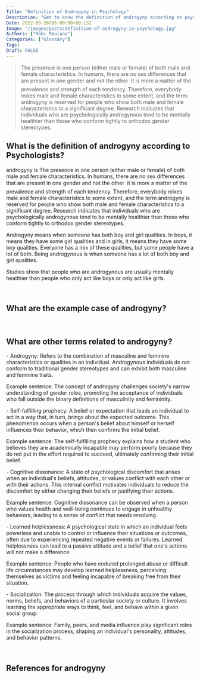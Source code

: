 ```yaml
---
Title: "Definition of Androgyny in Psychology"
Description: "Get to know the definition of androgyny according to psychologists."
Date: 2022-09-26T06:00:00+00:132
Image: "/images/posts/definition-of-androgyny-in-psychology.jpg"
Authors: ["Robi Maulana"]
Categories: ["Glossary"]
Tags: 
Draft: FALSE
---
```





> The presence in one person (either male or female) of both male and female characteristics. In humans, there are no sex differences that are present in one gender and not the other  it is more a matter of the prevalence and strength of each tendency. Therefore, everybody mixes male and female characteristics to some extent, and the term androgyny is reserved for people who show both male and female characteristics to a significant degree. Research indicates that individuals who are psychologically androgynous tend to be mentally healthier than those who conform tightly to orthodox gender stereotypes.

## What is the definition of androgyny according to Psychologists?

androgyny is The presence in one person (either male or female) of both male and female characteristics. In humans, there are no sex differences that are present in one gender and not the other  it is more a matter of the prevalence and strength of each tendency. Therefore, everybody mixes male and female characteristics to some extent, and the term androgyny is reserved for people who show both male and female characteristics to a significant degree. Research indicates that individuals who are psychologically androgynous tend to be mentally healthier than those who conform tightly to orthodox gender stereotypes.

Androgyny means when someone has both boy and girl qualities. In boys, it means they have some girl qualities and in girls, it means they have some boy qualities. Everyone has a mix of these qualities, but some people have a lot of both. Being androgynous is when someone has a lot of both boy and girl qualities.

Studies show that people who are androgynous are usually mentally healthier than people who only act like boys or only act like girls.

 

## What are the example case of androgyny?

 

## What are other terms related to androgyny?

\- Androgyny: Refers to the combination of masculine and feminine characteristics or qualities in an individual. Androgynous individuals do not conform to traditional gender stereotypes and can exhibit both masculine and feminine traits.

Example sentence: The concept of androgyny challenges society's narrow understanding of gender roles, promoting the acceptance of individuals who fall outside the binary definitions of masculinity and femininity.

\- Self-fulfilling prophecy: A belief or expectation that leads an individual to act in a way that, in turn, brings about the expected outcome. This phenomenon occurs when a person's belief about himself or herself influences their behavior, which then confirms the initial belief.

Example sentence: The self-fulfilling prophecy explains how a student who believes they are academically incapable may perform poorly because they do not put in the effort required to succeed, ultimately confirming their initial belief.

\- Cognitive dissonance: A state of psychological discomfort that arises when an individual's beliefs, attitudes, or values conflict with each other or with their actions. This internal conflict motivates individuals to reduce the discomfort by either changing their beliefs or justifying their actions.

Example sentence: Cognitive dissonance can be observed when a person who values health and well-being continues to engage in unhealthy behaviors, leading to a sense of conflict that needs resolving.

\- Learned helplessness: A psychological state in which an individual feels powerless and unable to control or influence their situations or outcomes, often due to experiencing repeated negative events or failures. Learned helplessness can lead to a passive attitude and a belief that one's actions will not make a difference.

Example sentence: People who have endured prolonged abuse or difficult life circumstances may develop learned helplessness, perceiving themselves as victims and feeling incapable of breaking free from their situation.

\- Socialization: The process through which individuals acquire the values, norms, beliefs, and behaviors of a particular society or culture. It involves learning the appropriate ways to think, feel, and behave within a given social group.

Example sentence: Family, peers, and media influence play significant roles in the socialization process, shaping an individual's personality, attitudes, and behavior patterns.

 

## References for androgyny
